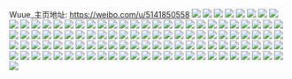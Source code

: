 Wuue_主页地址: https://weibo.com/u/5141850558 
![](https://wx4.sinaimg.cn/mw2000/005BYGdwly1h9kiqh79iaj32802yoe83.jpg) 
![](https://wx4.sinaimg.cn/mw2000/005BYGdwly1h9kiqebdbkj32802yoqv7.jpg) 
![](https://wx4.sinaimg.cn/mw2000/005BYGdwly1h9kipakzu1j32802yoqv7.jpg) 
![](https://wx4.sinaimg.cn/mw2000/005BYGdwly1h9kipbgsydj33402c01ky.jpg) 
![](https://wx4.sinaimg.cn/mw2000/005BYGdwly1h9kipeli2ij32802yob2c.jpg) 
![](https://wx4.sinaimg.cn/mw2000/005BYGdwly1h9kiqke4xnj31ny280qv6.jpg) 
![](https://wx4.sinaimg.cn/mw2000/005BYGdwly1h9kiqp6d1rj331n2a8npd.jpg) 
![](https://wx4.sinaimg.cn/mw2000/005BYGdwly1h9kio3lu32j32432tg4qr.jpg) 
![](https://wx4.sinaimg.cn/mw2000/005BYGdwly1h9kint4wrpj32802yo7wj.jpg) 
![](https://wx4.sinaimg.cn/mw2000/005BYGdwly1h9kinrkx52j31ia1zeu0x.jpg) 
![](https://wx4.sinaimg.cn/mw2000/005BYGdwly1h9kinxul6nj32802you0z.jpg) 
![](https://wx4.sinaimg.cn/mw2000/005BYGdwly1h9kio0y7gyj32802yonpf.jpg) 
![](https://wx4.sinaimg.cn/mw2000/005BYGdwly1h94rkxz3z9j31ny280npe.jpg) 
![](https://wx4.sinaimg.cn/mw2000/005BYGdwly1h94rkwbnbrj32yo280qv8.jpg) 
![](https://wx4.sinaimg.cn/mw2000/005BYGdwly1h94rks2gjvj31ny2807wi.jpg) 
![](https://wx4.sinaimg.cn/mw2000/005BYGdwly1h94rku5c3wj32yo280b2d.jpg) 
![](https://wx4.sinaimg.cn/mw2000/005BYGdwly1h963ylii4lj31ny280u0y.jpg) 
![](https://wx4.sinaimg.cn/mw2000/005BYGdwly1h94rkjhy9bj32yo280qv8.jpg) 
![](https://wx4.sinaimg.cn/mw2000/005BYGdwly1h94rkhn7auj31ny280u0y.jpg) 
![](https://wx4.sinaimg.cn/mw2000/005BYGdwly1h94rkq6ekpj32c0340hdy.jpg) 
![](https://wx4.sinaimg.cn/mw2000/005BYGdwly1h94rl50ad7j32801ny1kz.jpg) 
![](https://wx4.sinaimg.cn/mw2000/005BYGdwly1h8xnij1pklj324r2xsb2b.jpg) 
![](https://wx4.sinaimg.cn/mw2000/005BYGdwly1h8xniad6uaj32842yuqv6.jpg) 
![](https://wx4.sinaimg.cn/mw2000/005BYGdwly1h8xni5n01dj32462tkb2a.jpg) 
![](https://wx4.sinaimg.cn/mw2000/005BYGdwly1h8xni8f424j32802yo4qt.jpg) 
![](https://wx4.sinaimg.cn/mw2000/005BYGdwly1h8xnilrxt4j32802yokjo.jpg) 
![](https://wx4.sinaimg.cn/mw2000/005BYGdwly1h8rrih09uvj32c0340e82.jpg) 
![](https://wx4.sinaimg.cn/mw2000/005BYGdwly1h8rriigkzxj33402c04qs.jpg) 
![](https://wx4.sinaimg.cn/mw2000/005BYGdwly1h8rrijo44dj3293304b2a.jpg) 
![](https://wx4.sinaimg.cn/mw2000/005BYGdwly1h8rrikkdorj31ny2804qp.jpg) 
![](https://wx4.sinaimg.cn/mw2000/005BYGdwly1h8rriltl5nj326c2wg4qq.jpg) 
![](https://wx4.sinaimg.cn/mw2000/005BYGdwly1h8rrinfwvkj329y319x6q.jpg) 
![](https://wx4.sinaimg.cn/mw2000/005BYGdwly1h8rrisssl2j30zo1snqdx.jpg) 
![](https://wx4.sinaimg.cn/mw2000/005BYGdwly1h8rrip7euvj32862yw7wj.jpg) 
![](https://wx4.sinaimg.cn/mw2000/005BYGdwly1h8rris12rcj32c03407wj.jpg) 
![](https://wx4.sinaimg.cn/mw2000/005BYGdwly1h8rriqhtygj32582uzhdu.jpg) 
![](https://wx4.sinaimg.cn/mw2000/005BYGdwly1h8ckqkxqesj32802yob2a.jpg) 
![](https://wx4.sinaimg.cn/mw2000/005BYGdwly1h89hyu7yhoj32bz2vh7wi.jpg) 
![](https://wx4.sinaimg.cn/mw2000/005BYGdwly1h8cxgt4h0rj32802yo1kz.jpg) 
![](https://wx4.sinaimg.cn/mw2000/005BYGdwly1h8ckqjheasj32232qskjm.jpg) 
![](https://wx4.sinaimg.cn/mw2000/005BYGdwly1h89hyxv0tvj32802yob2c.jpg) 
![](https://wx4.sinaimg.cn/mw2000/005BYGdwly1h8ckqhslrsj323y2ta7wj.jpg) 
![](https://wx4.sinaimg.cn/mw2000/005BYGdwly1h8cryd916dj325u2vs1kz.jpg) 
![](https://wx4.sinaimg.cn/mw2000/005BYGdwly1h8crywk32nj32c0340npg.jpg) 
![](https://wx4.sinaimg.cn/mw2000/005BYGdwly1h8crybvj7jj31m025dhdu.jpg) 
![](https://wx4.sinaimg.cn/mw2000/005BYGdwly1h8cxfmnl4sj30rs111tj9.jpg) 
![](https://wx4.sinaimg.cn/mw2000/005BYGdwly1h8ckqa3wvmj32802yokjm.jpg) 
![](https://wx4.sinaimg.cn/mw2000/005BYGdwly1h89hyuxcp6j32bz2p9u0x.jpg) 
![](https://wx4.sinaimg.cn/mw2000/005BYGdwly1h8ckqn48t5j328l2zgx6p.jpg) 
![](https://wx4.sinaimg.cn/mw2000/005BYGdwly1h8cs01oxg0j32c0340x6p.jpg) 
![](https://wx4.sinaimg.cn/mw2000/005BYGdwly1h8cxo20yhyj330u29mqv8.jpg) 
![](https://wx4.sinaimg.cn/mw2000/005BYGdwly1h874w0lymfj31mg25yqv7.jpg) 
![](https://wx4.sinaimg.cn/mw2000/005BYGdwly1h874vy122dj32802yob2d.jpg) 
![](https://wx4.sinaimg.cn/mw2000/005BYGdwly1h874w3ntduj31ny2804qr.jpg) 
![](https://wx4.sinaimg.cn/mw2000/005BYGdwly1h85zgcwi3tj32c0340kjo.jpg) 
![](https://wx4.sinaimg.cn/mw2000/005BYGdwly1h85zg8ho4wj31ny280hdv.jpg) 
![](https://wx4.sinaimg.cn/mw2000/005BYGdwly1h87616pca9j32592v1qv8.jpg) 
![](https://wx4.sinaimg.cn/mw2000/005BYGdwly1h8750azpz1j32802yokjo.jpg) 
![](https://wx4.sinaimg.cn/mw2000/005BYGdwly1h85zg0v7yjj31ny2807wh.jpg) 
![](https://wx4.sinaimg.cn/mw2000/005BYGdwly1h85zg76t0mj31ny2804qr.jpg) 
![](https://wx4.sinaimg.cn/mw2000/005BYGdwly1h874u8zzzgj320p2oxb2c.jpg) 
![](https://wx4.sinaimg.cn/mw2000/005BYGdwly1h874vv2vrmj32c0340qv9.jpg) 
![](https://wx4.sinaimg.cn/mw2000/005BYGdwly1h874ubcr5yj32512uphdw.jpg) 
![](https://wx4.sinaimg.cn/mw2000/005BYGdwly1h7tdjcsxcdj32xn25o7wi.jpg) 
![](https://wx4.sinaimg.cn/mw2000/005BYGdwly1h7tdjx01rmj32802yob2b.jpg) 
![](https://wx4.sinaimg.cn/mw2000/005BYGdwly1h7tdj9vhtdj328g2zanpe.jpg) 
![](https://wx4.sinaimg.cn/mw2000/005BYGdwly1h7tdjj10rvj32c0340u12.jpg) 
![](https://wx4.sinaimg.cn/mw2000/005BYGdwly1h7tdjkpfoyj323a2rau0z.jpg) 
![](https://wx4.sinaimg.cn/mw2000/005BYGdwly1h7tdjg4xh1j329p30y1l2.jpg) 
![](https://wx4.sinaimg.cn/mw2000/005BYGdwly1h7tdjbk561j30zo20gdxv.jpg) 
![](https://wx4.sinaimg.cn/mw2000/005BYGdwly1h7tdjrk2dfj32802yonpg.jpg) 
![](https://wx4.sinaimg.cn/mw2000/005BYGdwly1h7tdjamho7j30zo1bkn96.jpg) 
![](https://wx4.sinaimg.cn/mw2000/005BYGdwly1h7tdjdqfi8j31hc280b29.jpg) 
![](https://wx4.sinaimg.cn/mw2000/005BYGdwly1h7tdjys1g7j32c0340npf.jpg) 
![](https://wx4.sinaimg.cn/mw2000/005BYGdwly1h7tdjob4mpj32802yokjp.jpg) 
![](https://wx4.sinaimg.cn/mw2000/005BYGdwly1h7814q1ds0j32802yo1kz.jpg) 
![](https://wx4.sinaimg.cn/mw2000/005BYGdwly1h7814rbog2j32ao328u0z.jpg) 
![](https://wx4.sinaimg.cn/mw2000/005BYGdwly1h7814bvsmpj32c0340wpb.jpg) 
![](https://wx4.sinaimg.cn/mw2000/005BYGdwly1h78a489cq4j33402c0nbt.jpg) 
![](https://wx4.sinaimg.cn/mw2000/005BYGdwly1h6y17xew1aj32802you0z.jpg) 
![](https://wx4.sinaimg.cn/mw2000/005BYGdwly1h78166ivfij32802yokjo.jpg) 
![](https://wx4.sinaimg.cn/mw2000/005BYGdwly1h78a3ssxaij32c0340qv6.jpg) 
![](https://wx4.sinaimg.cn/mw2000/005BYGdwly1h7815558d1j326w2x6e82.jpg) 
![](https://wx4.sinaimg.cn/mw2000/005BYGdwly1h7814stiapj32yo2807wh.jpg) 
![](https://wx4.sinaimg.cn/mw2000/005BYGdwly1h78b4f0jqyj33402c0hdv.jpg) 
![](https://wx4.sinaimg.cn/mw2000/005BYGdwly1h78a4b9dy8j33402c0e17.jpg) 
![](https://wx4.sinaimg.cn/mw2000/005BYGdwly1h78a49l1x8j32bz31ekgx.jpg) 
![](https://wx4.sinaimg.cn/mw2000/005BYGdwly1h7815y21ybj327w2wyu0x.jpg) 
![](https://wx4.sinaimg.cn/mw2000/005BYGdwly1h78161fn9gj32c0340u0y.jpg) 
![](https://wx4.sinaimg.cn/mw2000/005BYGdwly1h78amigxjdj32c0340ar7.jpg) 
![](https://wx4.sinaimg.cn/mw2000/005BYGdwly1h6xvx2a3bkj33402c018v.jpg) 
![](https://wx4.sinaimg.cn/mw2000/005BYGdwly1h6xvws12fqj32yo280x6q.jpg) 
![](https://wx4.sinaimg.cn/mw2000/005BYGdwly1h6y1yq7t8kj32802yohdv.jpg) 
![](https://wx4.sinaimg.cn/mw2000/005BYGdwly1h6yxjw3948j32802you0z.jpg) 
![](https://wx4.sinaimg.cn/mw2000/005BYGdwly1h6xvwze2s0j32xx27f4fi.jpg) 
![](https://wx4.sinaimg.cn/mw2000/005BYGdwly1h6xvx69raij33402c0hdv.jpg) 
![](https://wx4.sinaimg.cn/mw2000/005BYGdwly1h6y17d6l0vj32z728xnam.jpg) 
![](https://wx4.sinaimg.cn/mw2000/005BYGdwly1h6xvwtfrlij32yo2801kz.jpg) 
![](https://wx4.sinaimg.cn/mw2000/005BYGdwly1h6vthcp7wfj32c03404qr.jpg) 
![](https://wx4.sinaimg.cn/mw2000/005BYGdwly1h6ve6w21gaj31ny2801ij.jpg) 
![](https://wx4.sinaimg.cn/mw2000/005BYGdwly1h6ve5rlol2j31gv1yhws9.jpg) 
![](https://wx4.sinaimg.cn/mw2000/005BYGdwly1h6vtiictc7j32c03407wj.jpg) 
![](https://wx4.sinaimg.cn/mw2000/005BYGdwly1h6vtiy8yaij32802yoe83.jpg) 
![](https://wx4.sinaimg.cn/mw2000/005BYGdwly1h6ve72uxx4j32801nykjl.jpg) 
![](https://wx4.sinaimg.cn/mw2000/005BYGdwly1h6ve6952hoj32ym27yqv5.jpg) 
![](https://wx4.sinaimg.cn/mw2000/005BYGdwly1h6ve6qz0zsj32c0340hdt.jpg) 
![](https://wx4.sinaimg.cn/mw2000/005BYGdwly1h6ve63a7x8j32yo280hdt.jpg) 
![](https://wx4.sinaimg.cn/mw2000/005BYGdwly1h6ve784kvlj31ny280e55.jpg) 
![](https://wx4.sinaimg.cn/mw2000/005BYGdwly1h6ve7n6t77j331s2amx6q.jpg) 
